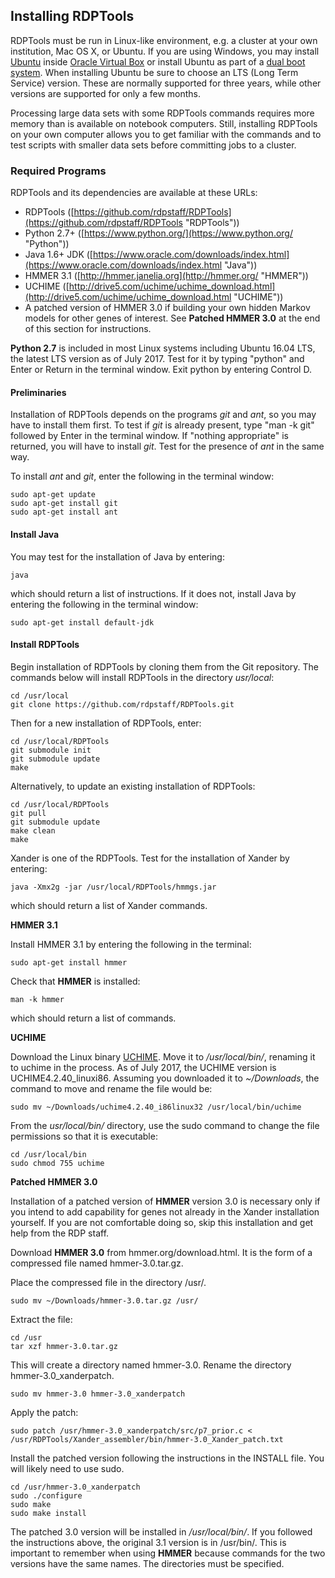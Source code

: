 ## Installing RDPTools
RDPTools must be run in  Linux-like environment, e.g. a cluster at your own institution, Mac OS X, or Ubuntu. If you are using Windows, you may install [Ubuntu](https://www.ubuntu.com/download "Ubuntu") inside [Oracle Virtual Box](https://www.virtualbox.org/ "Virtual Box") or install Ubuntu as part of a [dual boot system](https://help.ubuntu.com/community/WindowsDualBoot "Windows/Ubuntu dual boot system"). When installing Ubuntu be sure to choose an LTS (Long Term Service) version. These are normally supported for three years, while other versions are supported for only a few months. 

Processing large data sets with some RDPTools commands requires more memory than is available on notebook computers. Still, installing RDPTools on your own computer allows you to get familiar with the commands and to test scripts with smaller data sets before committing jobs to a cluster.  

### Required Programs 

RDPTools and its dependencies are available at these URLs:

* RDPTools ([https://github.com/rdpstaff/RDPTools](https://github.com/rdpstaff/RDPTools "RDPTools")) 
* Python 2.7+ ([https://www.python.org/](https://www.python.org/ "Python"))
* Java 1.6+ JDK ([https://www.oracle.com/downloads/index.html](https://www.oracle.com/downloads/index.html "Java"))
* HMMER 3.1 ([http://hmmer.janelia.org](http://hmmer.org/ "HMMER"))
* UCHIME ([http://drive5.com/uchime/uchime_download.html](http://drive5.com/uchime/uchime_download.html "UCHIME"))
* A patched version of HMMER 3.0 if building your own hidden Markov models for other genes of interest. See **Patched HMMER 3.0**  at the end of this section for instructions.

**Python 2.7** is included in most Linux systems including Ubuntu 16.04 LTS, the latest LTS version as of July 2017. Test for it by typing "python" and Enter or Return in the terminal window. Exit python by entering Control D. 

#### Preliminaries

Installation of RDPTools depends on the programs *git* and *ant*, so you may have to install them first. To test if *git* is already present, type "man -k git" followed by Enter in the terminal window. If "nothing appropriate" is returned, you will have to install *git*. Test for the presence of *ant* in the same way.

To install *ant* and *git*, enter the following in the terminal window:
    
    sudo apt-get update
    sudo apt-get install git
    sudo apt-get install ant

#### Install Java
You may test for the installation of Java by entering:

    java

which should return a list of instructions. If it does not, install Java by entering the following in the terminal window:

    sudo apt-get install default-jdk

#### Install RDPTools

Begin installation of RDPTools by cloning them from the Git repository. The commands below will install RDPTools in the directory *usr/local*:

    cd /usr/local
    git clone https://github.com/rdpstaff/RDPTools.git

Then for a new installation of RDPTools, enter:
    
    cd /usr/local/RDPTools
    git submodule init
    git submodule update
    make

Alternatively, to update an existing installation of RDPTools:

    cd /usr/local/RDPTools
    git pull
    git submodule update
    make clean
    make

Xander is one of the RDPTools. Test for the installation of Xander by entering:

    java -Xmx2g -jar /usr/local/RDPTools/hmmgs.jar

which should return a list of Xander commands.


**HMMER 3.1**

Install HMMER 3.1 by entering the following in the terminal:

    sudo apt-get install hmmer

Check that **HMMER** is installed:

    man -k hmmer

which should return a list of commands.

**UCHIME** 

Download the Linux binary [UCHIME](http://drive5.com/uchime/uchime_download.html "UCHIME4.2.40_linuxi86"). Move it to */usr/local/bin/*, renaming it to uchime in the process. As of July 2017, the UCHIME version is UCHIME4.2.40_linuxi86. Assuming you downloaded it to *~/Downloads*, the command to move and rename the file would be:

    sudo mv ~/Downloads/uchime4.2.40_i86linux32 /usr/local/bin/uchime

From the *usr/local/bin/* directory, use the sudo command to change the file permissions so that it is executable:

    cd /usr/local/bin
    sudo chmod 755 uchime


**Patched HMMER 3.0**

Installation of a patched version of **HMMER** version 3.0 is necessary only if you intend to add capability for genes not already in the Xander installation yourself. If you are not comfortable doing so, skip this installation and get help from the RDP staff.

Download **HMMER 3.0** from hmmer.org/download.html. It is the form of a compressed  file named hmmer-3.0.tar.gz.

Place the compressed file in the directory /usr/.

    sudo mv ~/Downloads/hmmer-3.0.tar.gz /usr/

Extract the file:

    cd /usr
    tar xzf hmmer-3.0.tar.gz

This will create a directory named hmmer-3.0. Rename the directory hmmer-3.0_xanderpatch.

    sudo mv hmmer-3.0 hmmer-3.0_xanderpatch

Apply the patch:

    sudo patch /usr/hmmer-3.0_xanderpatch/src/p7_prior.c < /usr/RDPTools/Xander_assembler/bin/hmmer-3.0_Xander_patch.txt

Install the patched version following the instructions in the INSTALL file. You will likely need to use sudo.

    cd /usr/hmmer-3.0_xanderpatch
    sudo ./configure
    sudo make
    sudo make install

The patched 3.0 version will be installed in */usr/local/bin/*.
If you followed the instructions above, the original 3.1 version is in /usr/bin/.
This is important to remember when using **HMMER** because commands for the two versions have the same names. The directories must be specified.







